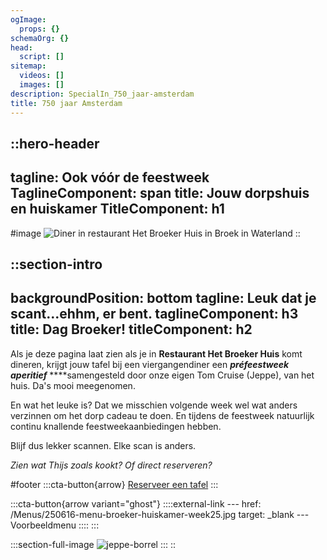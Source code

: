 ```yaml
---
ogImage:
  props: {}
schemaOrg: {}
head:
  script: []
sitemap:
  videos: []
  images: []
description: SpecialIn_750_jaar-amsterdam
title: 750 jaar Amsterdam
---
```


::hero-header
---
tagline: Ook vóór de feestweek
TaglineComponent: span
title: Jouw dorpshuis en huiskamer
TitleComponent: h1
---
#image
![Diner in restaurant Het Broeker Huis in Broek in Waterland](/broeker-huiskamer-diner-volle-eetzaal-licht-hout-warm.jpg)
::

::section-intro
---
backgroundPosition: bottom
tagline: Leuk dat je scant...ehhm, er bent.
taglineComponent: h3
title: Dag Broeker!
titleComponent: h2
---
Als je deze pagina laat zien als je in **Restaurant Het Broeker Huis** komt dineren, krijgt jouw tafel bij een viergangendiner een ***préfeestweek aperitief*** \*\*\*\*samengesteld door onze eigen Tom Cruise (Jeppe), van het huis. Da's mooi meegenomen.

En wat het leuke is? Dat we misschien volgende week wel wat anders verzinnen om het dorp cadeau te doen. En tijdens de feestweek natuurlijk continu knallende feestweekaanbiedingen hebben.

Blijf dus lekker scannen. Elke scan is anders.

*Zien wat Thijs zoals kookt? Of direct reserveren?*

#footer
  :::cta-button{arrow}
  [Reserveer een tafel](https://live.tebi.co/ecom/reservations/282764_0a523a1d3711c0523566f753f2cb25e5f14ed781117e8ef82016152d6ff5c2c2)
  :::

  :::cta-button{arrow variant="ghost"}
    ::::external-link
    ---
    href: /Menus/250616-menu-broeker-huiskamer-week25.jpg
    target: _blank
    ---
    Voorbeeldmenu
    ::::
  :::

  :::section-full-image
  ![jeppe-borrel](/_I7A4433.jpg)
  :::
::
